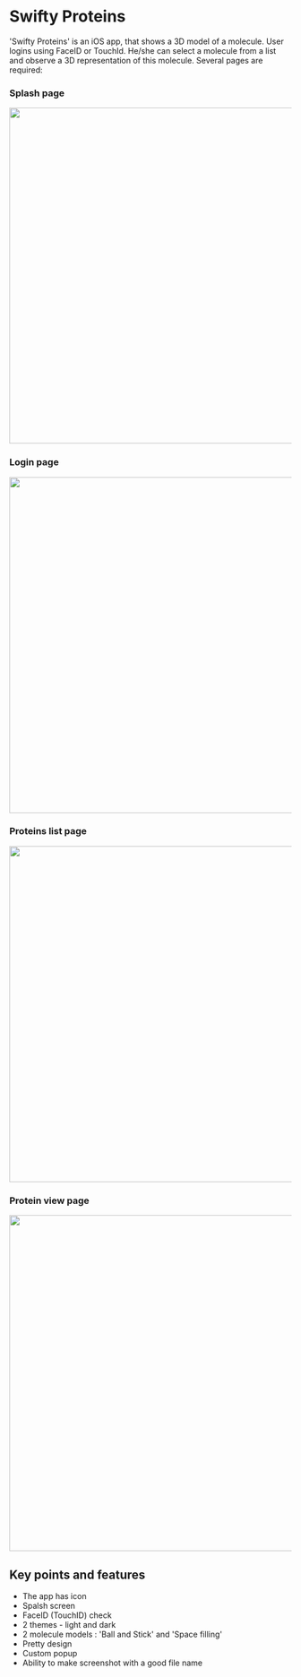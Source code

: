 # Swifty Proteins

'Swifty Proteins' is an iOS app, that shows a 3D model of a molecule.
User logins using FaceID or TouchId. He/she can select a molecule from a list and observe a 3D representation of this molecule.
Several pages are required:

### Splash page
<img src="https://user-images.githubusercontent.com/49374370/133154112-8219210e-1ad7-4017-baa6-55ba7279f350.png" height="600">

### Login page
<img src="https://user-images.githubusercontent.com/49374370/133154748-26cf7de4-d521-4a29-9f98-6569ab60745b.png" height="600">

### Proteins list page
<img src="https://user-images.githubusercontent.com/49374370/133154824-8e4bfd25-4c67-4a03-8b86-49f01e159836.png" height="600">

### Protein view page
<img src="https://user-images.githubusercontent.com/49374370/133154912-5e0b8d9c-fdd0-4a00-92b6-270d25ac183d.png" height="600">

## Key points and features

* The app has icon
* Spalsh screen
* FaceID (TouchID) check
* 2 themes - light and dark
* 2 molecule models : 'Ball and Stick' and 'Space filling'
* Pretty design
* Custom popup
* Ability to make screenshot with a good file name
